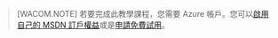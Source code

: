 > [WACOM.NOTE] 若要完成此教學課程，您需要 Azure 帳戶。您可以[啟用自己的 MSDN 訂戶權益][1]或是[申請免費試用][2]。



[1]: http://www.windowsazure.com/en-us/pricing/member-offers/msdn-benefits-details/
[2]: http://www.windowsazure.com/en-us/pricing/free-trial/